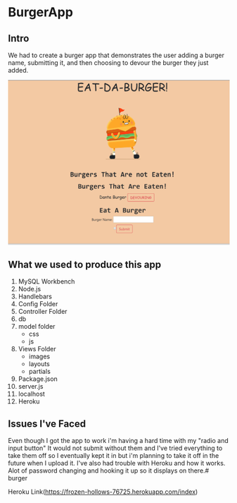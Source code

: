 # BurgerApp

## Intro
We had to create a burger app that demonstrates the user adding a burger name, submitting it, and then choosing to devour the burger they just added. 

![BURGERAPP Logo](/views/images/Capture.PNG)


## What we used to produce this app
1. MySQL Workbench
2. Node.js
3. Handlebars
4. Config Folder
5. Controller Folder
6. db
7. model folder
    * css
    * js
8. Views Folder 
    * images
    * layouts
    * partials
9. Package.json
10. server.js
11. localhost
12. Heroku

## Issues I've Faced

Even though I got the app to work i'm having a hard time with my "radio and input button" It would not submit without them and I've tried everything to take them off so I eventually kept it in but i'm planning to take it off in the future when I upload it. I've also had trouble with Heroku and how it works. Alot of password changing and hooking it up so it displays on there.# burger

Heroku Link(https://frozen-hollows-76725.herokuapp.com/index)
